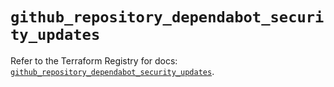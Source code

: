 # `github_repository_dependabot_security_updates`

Refer to the Terraform Registry for docs: [`github_repository_dependabot_security_updates`](https://registry.terraform.io/providers/integrations/github/6.5.0/docs/resources/repository_dependabot_security_updates).

